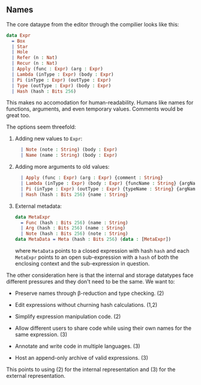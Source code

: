 ## Names

The core dataype from the editor through the compilier looks like this:

```idris
data Expr
  = Box
  | Star
  | Hole
  | Refer (n : Nat)
  | Recur (n : Nat)
  | Apply (func : Expr) (arg : Expr)
  | Lambda (inType : Expr) (body : Expr)
  | Pi (inType : Expr) (outType : Expr)
  | Type (outType : Expr) (body : Expr)
  | Hash (hash : Bits 256)
```

This makes no accomodation for human-readability.
Humans like names for functions, arguments, and even temporary values.
Comments would be great too.

The options seem threefold:

1. Adding new values to `Expr`:
   ```idris
     | Note (note : String) (body : Expr)
     | Name (name : String) (body : Expr)
   ```

2. Adding more arguments to old values:
   ```idris
     | Apply (func : Expr) (arg : Expr) {comment : String}
     | Lambda (inType : Expr) (body : Expr) {funcName : String} {argName : String}
     | Pi (inType : Expr) (outType : Expr) {typeName : String} {argName : String}
     | Hash (hash : Bits 256) {name : String}
   ```

3. External metadata:
   ```idris
   data MetaExpr
     = Func (hash : Bits 256) (name : String)
     | Arg (hash : Bits 256) (name : String)
     | Note (hash : Bits 256) (note : String)
   data MetaData = Meta (hash : Bits 256) (data : [MetaExpr])
   ```
   where `MetaData` points to a closed expression with hash `hash` and
   each `MetaExpr` points to an open sub-expression with a `hash` of both
   the enclosing context and the sub-expression in question.

The other consideration here is that the internal and storage datatypes face different pressures
and they don't need to be the same. We want to:

* Preserve names through β-reduction and type checking. (2)
* Edit expressions without churning hash calculations. (1,2)
* Simplify expression manipulation code. (2)

* Allow different users to share code while using their own names for the same expression. (3)
* Annotate and write code in multiple languages. (3)
* Host an append-only archive of valid expressions. (3)

This points to using (2) for the internal representation and (3) for the external representation.
